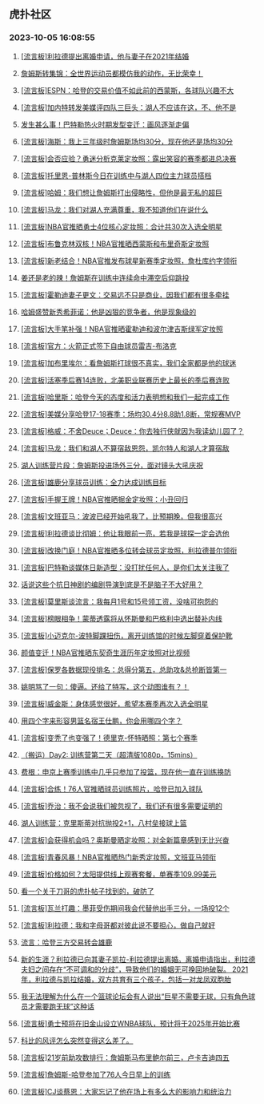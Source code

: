 ## 虎扑社区 
### 2023-10-05 16:08:55

1. [[流言板]利拉德提出离婚申请，他与妻子在2021年结婚](https://bbs.hupu.com/62345727.html)

2. [詹姆斯转集锦：全世界运动员都模仿我的动作，无比荣幸！](https://bbs.hupu.com/62346581.html)

3. [[流言板]ESPN：哈登的交易价值不如此前的西蒙斯，各球队兴趣不大](https://bbs.hupu.com/62346217.html)

4. [[流言板]加内特转发美媒评四队三巨头：湖人不应该在这，不、他不是](https://bbs.hupu.com/62344833.html)

5. [发生甚么事！巴特勒热火时期发型变迁：画风逐渐走偏](https://bbs.hupu.com/62344150.html)

6. [[流言板]海斯：我上三年级时詹姆斯场均30分，现在他还是场均30分](https://bbs.hupu.com/62343016.html)

7. [[流言板]会否应验？勇迷分析克莱定妆照：露出笑容的赛季都进总决赛](https://bbs.hupu.com/62344112.html)

8. [[流言板]托里恩-普林斯今日在训练中与湖人四位主力球员搭档](https://bbs.hupu.com/62345628.html)

9. [[流言板]哈姆：我们想让詹姆斯打出侵略性，但他是最无私的超巨](https://bbs.hupu.com/62344207.html)

10. [[流言板]马龙：我们对湖人充满尊重，我不知道他们在说什么](https://bbs.hupu.com/62342047.html)

11. [[流言板]NBA官推晒勇士4位核心定妆照：合计共30次入选全明星](https://bbs.hupu.com/62345133.html)

12. [[流言板]布鲁克林双核！NBA官推晒西蒙斯和布里奇斯定妆照](https://bbs.hupu.com/62345804.html)

13. [[流言板]新老结合！NBA官推发布球星新赛季定妆照，詹杜库约字领衔](https://bbs.hupu.com/62344606.html)

14. [姜还是老的辣！詹姆斯在训练中连续命中滞空后仰跳投](https://bbs.hupu.com/62342717.html)

15. [[流言板]霍勒迪妻子更文：交易远不只是商业，因我们都有很多牵挂](https://bbs.hupu.com/62342187.html)

16. [哈姆盛赞新秀希菲诺：他是凶狠的竞争者，他是现象级的](https://bbs.hupu.com/62345276.html)

17. [[流言板]大手笔补强！NBA官推晒霍勒迪和波尔津吉斯绿军定妆照](https://bbs.hupu.com/62345706.html)

18. [[流言板]官方：火箭正式签下自由球员雷吉-布洛克](https://bbs.hupu.com/62343299.html)

19. [[流言板]加布里埃尔：看詹姆斯打球很不真实，我们全家都是他的球迷](https://bbs.hupu.com/62344739.html)

20. [[流言板]活塞季后赛14连败，北美职业联赛历史上最长的季后赛连败](https://bbs.hupu.com/62345299.html)

21. [[流言板]哈里斯：哈登今天的态度和活力表明想和我们一起完成工作](https://bbs.hupu.com/62341548.html)

22. [[流言板]美媒分享哈登17-18赛季：场均30.4分8.8助1.8断，常规赛MVP](https://bbs.hupu.com/62343654.html)

23. [[流言板]格威：不舍Deuce；Deuce：你去独行侠就因为我读幼儿园了？](https://bbs.hupu.com/62342614.html)

24. [[流言板]马龙：我们和湖人不算宿敌恩怨，凯尔特人和湖人才算宿敌](https://bbs.hupu.com/62342256.html)

25. [湖人训练营片段：詹姆斯投进场外三分，面对镜头大吼庆祝](https://bbs.hupu.com/62341923.html)

26. [[流言板]雄鹿分享球员训练：全力达成训练目标](https://bbs.hupu.com/62345233.html)

27. [[流言板]手握王牌！NBA官推晒掘金定妆照：小丑回归](https://bbs.hupu.com/62345837.html)

28. [[流言板]文班亚马：波波已经开始吼我了，比预期晚，但我很高兴](https://bbs.hupu.com/62341995.html)

29. [[流言板]利拉德谈比彻姆：他让我眼前一亮，若我是球探一定会选他](https://bbs.hupu.com/62346422.html)

30. [[流言板]改换门庭！NBA官推晒多位转会球员定妆照，利拉德普尔领衔](https://bbs.hupu.com/62344746.html)

31. [[流言板]巴特勒谈媒体日新造型：没打扰任何人，是你们太关注我了](https://bbs.hupu.com/62342229.html)

32. [话说这些个抗日神剧的编剧导演到底是不是脑子不大好用？](https://bbs.hupu.com/62343305.html)

33. [[流言板]莫里斯谈流言：我每月1号和15号领工资，没啥可抱怨的](https://bbs.hupu.com/62343574.html)

34. [[流言板]榜眼相争！蒙蒂透露将从怀斯曼和巴格利中选出替补内线](https://bbs.hupu.com/62346795.html)

35. [[流言板]小迈克尔-波特脚踝扭伤，离开训练馆的时候左脚穿着保护靴](https://bbs.hupu.com/62342002.html)

36. [颜值变迁！NBA官推晒东契奇生涯历年定妆照对比视频](https://bbs.hupu.com/62344635.html)

37. [[流言板]保罗各数据现役排名：总得分第五，总助攻&总抢断皆第一](https://bbs.hupu.com/62343493.html)

38. [姚明骂了一句：傻逼。还给了特写，这个动图谁有？！](https://bbs.hupu.com/62344135.html)

39. [[流言板]威金斯：身体感觉很好，希望本赛季再次入选全明星](https://bbs.hupu.com/62344979.html)

40. [用四个字来形容男篮名宿王仕鹏，你会用哪四个字？](https://bbs.hupu.com/62345341.html)

41. [[流言板]变秃了也变强了！德里克-怀特晒照：第七个赛季](https://bbs.hupu.com/62346686.html)

42. [（搬运）Day2: 训练营第二天（超清版1080p，15mins）](https://bbs.hupu.com/62343065.html)

43. [费根：申京上赛季训练中几乎只参加了投篮，现在他一直在训练换防](https://bbs.hupu.com/62344523.html)

44. [[流言板]合练！76人官推晒球员训练照片，哈登已加入球队](https://bbs.hupu.com/62341276.html)

45. [[流言板]乔治：我不会说我们被忽视了，我们还有很多需要证明的](https://bbs.hupu.com/62343961.html)

46. [湖人训练营：克里斯蒂对抗抛投2+1，八村垒接球上篮](https://bbs.hupu.com/62342606.html)

47. [[流言板]会获得机会吗？奥斯曼晒定妆照：对全新篇章感到无比兴奋](https://bbs.hupu.com/62346593.html)

48. [[流言板]青春风暴！NBA官推晒热门新秀定妆照，文班亚马领衔](https://bbs.hupu.com/62344798.html)

49. [[流言板]价格如何？太阳提供线上观赛套餐，单赛季109.99美元](https://bbs.hupu.com/62341882.html)

50. [看一个关于刀哥的虎扑帖子找到的，破防了](https://bbs.hupu.com/62346049.html)

51. [[流言板]瓦兰打趣：墨菲受伤期间我会代替他出手三分，一场投12个](https://bbs.hupu.com/62346726.html)

52. [[流言板]利拉德：我和字母哥都对彼此说不要担心，做自己就好](https://bbs.hupu.com/62343896.html)

53. [流言：哈登三方交易转会雄鹿](https://bbs.hupu.com/62346735.html)

54. [新的生涯？利拉德已向其妻子凯拉-利拉德提出离婚。离婚申请指出，利拉德夫妇之间存在“不可调和的分歧”，导致他们的婚姻无可挽回地破裂。 2021年，利拉德与凯拉结婚，双方共育有三个孩子，包括一对龙凤双胞胎](https://bbs.hupu.com/62345478.html)

55. [我无法理解为什么在一个篮球论坛会有人说出“巨星不需要无球，只有角色球员才需要跑无球”这种话](https://bbs.hupu.com/62345317.html)

56. [[流言板]勇士预将在旧金山设立WNBA球队，预计将于2025年开始比赛](https://bbs.hupu.com/62344706.html)

57. [科比的风评怎么突然变得这么差了。](https://bbs.hupu.com/62346120.html)

58. [[流言板]21岁前助攻数排行：詹姆斯马布里鲍尔前三，卢卡吉迪四五](https://bbs.hupu.com/62346898.html)

59. [[流言板]詹姆斯-哈登参加了76人今日早上的训练](https://bbs.hupu.com/62339906.html)

60. [[流言板]CJ谈蔡恩：大家忘记了他在场上有多么大的影响力和统治力](https://bbs.hupu.com/62346675.html)

